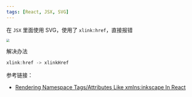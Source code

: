 ```yaml
---
tags: [React, JSX, SVG]
---
```


在 `JSX` 里面使用 SVG，使用了 `xlink:href`，直接报错

<img src="https://cdn.jsdelivr.net/gh/LastKnightCoder/ImgHosting3@master/202204212202002022-04-21-22-02-00.png" style="zoom:50%"/>

解决办法

```js
xlink:href -> xlinkHref
```

参考链接：

- [Rendering Namespace Tags/Attributes Like xmlns:inkscape In React](https://heymanishjain.medium.com/rendering-namespace-attributes-like-xmlns-inkscape-in-react-54d901ae6642#:~:text=Namespace%20tags%20are%20not%20supported,false%60%20to%20bypass%20this%20warning.&text=Adding%20the%20namespace%20tags%20the,xlink%20you%20can%20use%20xmlnsXlink.)